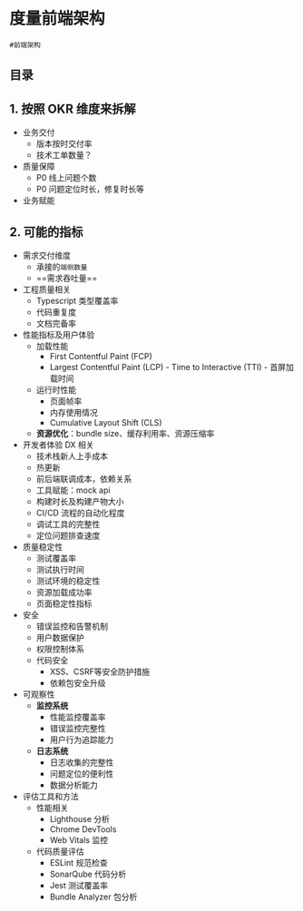 
# 度量前端架构

`#前端架构`


## 目录
<!-- toc -->
 ## 1. 按照 OKR 维度来拆解 

- 业务交付
	- 版本按时交付率
	- 技术工单数量？
- 质量保障
	- P0 线上问题个数
	- P0 问题定位时长，修复时长等
- 业务赋能

## 2. 可能的指标

- 需求交付维度
	- 承接的`端侧数量` 
	- ==需求吞吐量==
- 工程质量相关
	- Typescript 类型覆盖率
	- 代码重复度
	- 文档完备率
- 性能指标及用户体验
	- 加载性能
		- First Contentful Paint (FCP)
		-  Largest Contentful Paint (LCP)
		  - Time to Interactive (TTI)
		  - 首屏加载时间
	- 运行时性能
		- 页面帧率
		- 内存使用情况
		- Cumulative Layout Shift (CLS)
	- **资源优化**：bundle size、缓存利用率、资源压缩率
- 开发者体验 DX 相关
	- 技术栈新人上手成本
	- 热更新
	- 前后端联调成本，依赖关系
	- 工具赋能：mock api 
	- 构建时长及构建产物大小
	- CI/CD 流程的自动化程度
	- 调试工具的完整性
	- 定位问题排查速度
- 质量稳定性
	- 测试覆盖率
	- 测试执行时间
	- 测试环境的稳定性
	- 资源加载成功率
	- 页面稳定性指标
- 安全
	- 错误监控和告警机制
	- 用户数据保护
	- 权限控制体系
	- 代码安全
		- XSS、CSRF等安全防护措施
		- 依赖包安全升级
- 可观察性
	- **监控系统**
		- 性能监控覆盖率
		- 错误监控完整性
		- 用户行为追踪能力
	- **日志系统**
		- 日志收集的完整性
		- 问题定位的便利性
		- 数据分析能力
- 评估工具和方法
	- 性能相关
		- Lighthouse 分析
		- Chrome DevTools
		- Web Vitals 监控
	- 代码质量评估
		- ESLint 规范检查
		- SonarQube 代码分析
		- Jest 测试覆盖率
		- Bundle Analyzer 包分析

